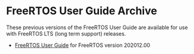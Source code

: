 # FreeRTOS User Guide Archive<a name="freertos-ug-archive"></a>

These previous versions of the FreeRTOS User Guide are available for use with FreeRTOS LTS \(long term support\) releases\.
+ [FreeRTOS User Guide](../../archive/202012.00/userguide/index.html) for FreeRTOS version 202012\.00 